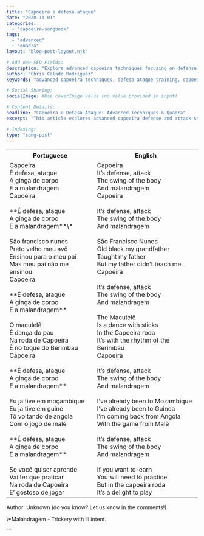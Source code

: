 ```yaml
---
title: "Capoeira e defesa ataque"
date: "2020-11-01"
categories:
  - "capoeira-songbook"
tags:
  - "advanced"
  - "quadra"
layout: "blog-post-layout.njk"

# Add new SEO Fields:
description: "Explore advanced capoeira techniques focusing on defense and attack strategies, perfect for experienced practitioners."
author: "Chris Calado Rodriguez"
keywords: "advanced capoeira techniques, defesa ataque training, capoeira song quadra, capoeira combat strategy, effective capoeira defense, learn advanced capoeira moves, capoeira attack combinations, capoeira song analysis"

# Social Sharing:
socialImage: #Use coverImage value (no value provided in input)

# Content Details:
headline: "Capoeira e Defesa Ataque: Advanced Techniques & Quadra"
excerpt: "This article explores advanced capoeira defense and attack strategies within the context of a traditional quadra song, offering insights for experienced practitioners."

# Indexing:
type: "song-post"
---
```



<table class="capoeira-table">
    <tr class="header-row">
        <th>Portuguese</th>
        <th>English</th>
    </tr>
    <tr>
        <td>Capoeira<br>É defesa, ataque<br>A ginga de corpo<br>E a malandragem<br>Capoeira<br><br>**É defesa, ataque<br>A ginga de corpo<br>E a malandragem**\*<br><br>São francisco nunes<br>Preto velho meu avô<br>Ensinou para o meu pai<br>Mas meu pai não me ensinou<br>Capoeira<br><br>**É defesa, ataque<br>A ginga de corpo<br>E a malandragem**<br><br>O maculelê<br>É dança do pau<br>Na roda de Capoeira<br>È no toque do Berimbau<br>Capoeira<br><br>**É defesa, ataque<br>A ginga de corpo<br>E a malandragem**<br><br>Eu ja tive em moçambique<br>Eu ja tive em guinè<br>Tô voltando de angola<br>Com o jogo de malè<br><br>**É defesa, ataque<br>A ginga de corpo<br>E a malandragem**<br><br>Se você quiser aprende<br>Vai ter que praticar<br>Na roda de Capoeira<br>E’ gostoso de jogar</td>
        <td>Capoeira<br>It’s defense, attack<br>The swing of the body<br>And malandragem<br>Capoeira<br><br>It’s defense, attack<br>The swing of the body<br>And malandragem<br><br>São Francisco Nunes<br>Old black my grandfather<br>Taught my father<br>But my father didn’t teach me<br>Capoeira<br><br>It’s defense, attack<br>The swing of the body<br>And malandragem<br><br>The Maculelê<br>Is a dance with sticks<br>In the Capoeira roda<br>It’s with the rhythm of the Berimbau<br>Capoeira<br><br>It’s defense, attack<br>The swing of the body<br>And malandragem<br><br>I’ve already been to Mozambique<br>I’ve already been to Guinea<br>I’m coming back from Angola<br>With the game from Malè<br><br>It’s defense, attack<br>The swing of the body<br>And malandragem<br><br>If you want to learn<br>You will need to practice<br>But in the capoeira roda<br>It’s a delight to play</td>
    </tr>
</table>
<figcaption>
    Author: Unknown (do you know? Let us know in the comments!)
</figcaption>
<p>\*Malandragem - Trickery with ill intent.</p>
```